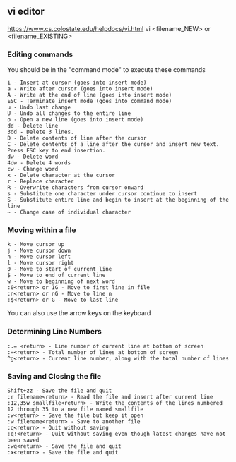 ## vi editor
https://www.cs.colostate.edu/helpdocs/vi.html
vi <filename_NEW> or <filename_EXISTING>
### Editing commands
You should be in the "command mode" to execute these commands
```
i - Insert at cursor (goes into insert mode)
a - Write after cursor (goes into insert mode)
A - Write at the end of line (goes into insert mode)
ESC - Terminate insert mode (goes into command mode)
u - Undo last change
U - Undo all changes to the entire line
o - Open a new line (goes into insert mode)
dd - Delete line
3dd - Delete 3 lines.
D - Delete contents of line after the cursor
C - Delete contents of a line after the cursor and insert new text. Press ESC key to end insertion.
dw - Delete word
4dw - Delete 4 words
cw - Change word
x - Delete character at the cursor
r - Replace character
R - Overwrite characters from cursor onward
s - Substitute one character under cursor continue to insert
S - Substitute entire line and begin to insert at the beginning of the line
~ - Change case of individual character
```
### Moving within a file
```
k - Move cursor up
j - Move cursor down
h - Move cursor left
l - Move cursor right
0 - Move to start of current line
$ - Move to end of current line
w - Move to beginning of next word
:0<return> or 1G - Move to first line in file
:n<return> or nG - Move to line n
:$<return> or G - Move to last line
```
You can also use the arrow keys on the keyboard
### Determining Line Numbers
```
:.= <return> - Line number of current line at bottom of screen
:=<return> - Total number of lines at bottom of screen
^g<return> - Current line number, along with the total number of lines
```
### Saving and Closing the file
```
Shift+zz - Save the file and quit
:r filename<return> - Read the file and insert after current line
:12,35w smallfile<return> - Write the contents of the lines numbered 12 through 35 to a new file named smallfile
:w<return> - Save the file but keep it open
:w filename<return> - Save to another file
:q<return> - Quit without saving
:q!<return> - Quit without saving even though latest changes have not been saved
:wq<return> - Save the file and quit
:x<return> - Save the file and quit
```
